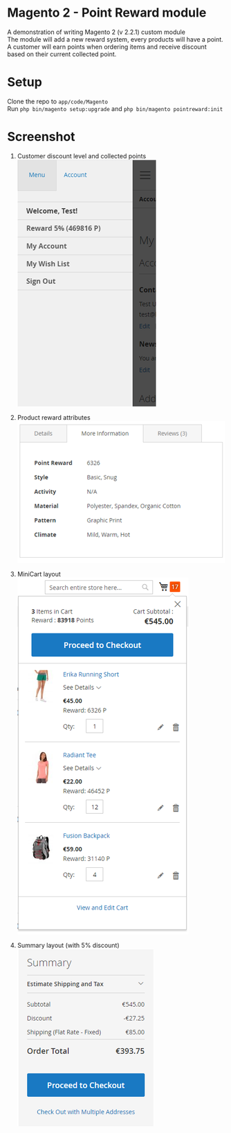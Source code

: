 # Magento 2 - Point Reward module

A demonstration of writing Magento 2 (v 2.2.1) custom module       
The module will add a new reward system, every products will have a point. A customer will earn points when ordering items and receive discount based on their current collected point.   

# Setup

Clone the repo to `app/code/Magento`    
Run `php bin/magento setup:upgrade` and `php bin/magento pointreward:init`

# Screenshot

1. Customer discount level and collected points        
![customer total point](/screenshots/s0.png?raw=true)    

2. Product reward attributes    
![product reward attributes](/screenshots/s1.png?raw=true)    

3. MiniCart layout     
![minicart layout](/screenshots/s2.png?raw=true)    

4. Summary layout (with 5% discount)    
![summary layout](/screenshots/s3.png?raw=true)    
